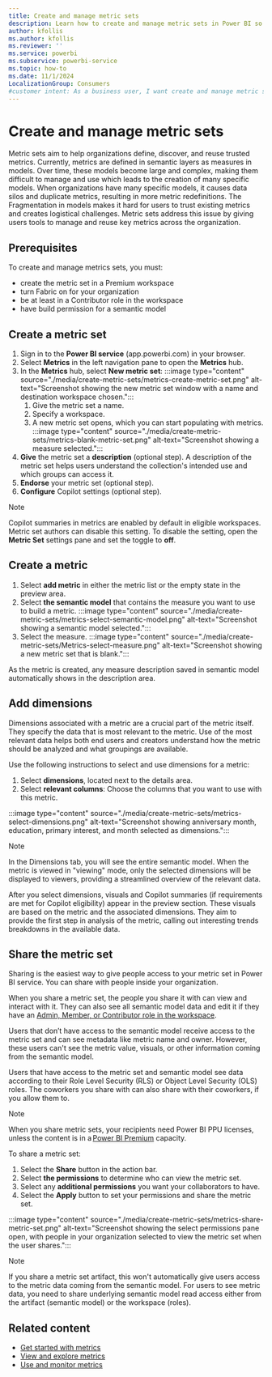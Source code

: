 ```yaml
---
title: Create and manage metric sets
description: Learn how to create and manage metric sets in Power BI so that members of your organization can find and reuse key metrics.
author: kfollis
ms.author: kfollis
ms.reviewer: ''
ms.service: powerbi
ms.subservice: powerbi-service
ms.topic: how-to
ms.date: 11/1/2024
LocalizationGroup: Consumers
#customer intent: As a business user, I want create and manage metric sets so that my metrics are reusable and discoverable in my organization.
---
```


# Create and manage metric sets

Metric sets aim to help organizations define, discover, and reuse trusted metrics. Currently, metrics are defined in semantic layers as measures in models. Over time, these models become large and complex, making them difficult to manage and use which leads to the creation of many specific models. When organizations have many specific models, it causes data silos and duplicate metrics, resulting in more metric redefinitions. The Fragmentation in models makes it hard for users to trust existing metrics and creates logistical challenges. Metric sets address this issue by giving users tools to manage and reuse key metrics across the organization.  

## Prerequisites

To create and manage metrics sets, you must:

- create the metric set in a Premium workspace
- turn Fabric on for your organization
- be at least in a Contributor role in the workspace
- have build permission for a semantic model

## Create a metric set

1. Sign in to the **Power BI service** (app.powerbi.com) in your browser.
1. Select **Metrics** in the left navigation pane to open the **Metrics** hub.
1. In the **Metrics** hub, select **New metric set**:
    :::image type="content" source="./media/create-metric-sets/metrics-create-metric-set.png" alt-text="Screenshot showing the new metric set window with a name and destination workspace chosen.":::
    1. Give the metric set a name.
    1. Specify a workspace.
    1. A new metric set opens, which you can start populating with metrics.
     :::image type="content" source="./media/create-metric-sets/metrics-blank-metric-set.png" alt-text="Screenshot showing a measure selected.":::
1. **Give** the metric set a **description** (optional step). A description of the metric set helps users understand the collection's intended use and which groups can access it.
1. **Endorse** your metric set (optional step).
1. **Configure** Copilot settings (optional step).

> [!NOTE]
> Copilot summaries in metrics are enabled by default in eligible workspaces.  Metric set authors can disable this setting. To disable the setting, open the **Metric Set** settings pane and set the toggle to **off**.

## Create a metric

1. Select **add metric** in either the metric list or the empty state in the preview area.
1. Select **the semantic model** that contains the measure you want to use to build a metric.
    :::image type="content" source="./media/create-metric-sets/metrics-select-semantic-model.png" alt-text="Screenshot showing a semantic model selected.":::
1. Select the measure.
    :::image type="content" source="./media/create-metric-sets/Metrics-select-measure.png" alt-text="Screenshot showing a new metric set that is blank.":::

As the metric is created, any measure description saved in semantic model automatically shows in the description area.

## Add dimensions

Dimensions associated with a metric are a crucial part of the metric itself. They specify the data that is most relevant to the metric. Use of the most relevant data helps both end users and creators understand how the metric should be analyzed and what groupings are available.

Use the following instructions to select and use dimensions for a metric:

1. Select **dimensions**, located next to the details area.
1. Select **relevant columns**: Choose the columns that you want to use with this metric.

:::image type="content" source="./media/create-metric-sets/metrics-select-dimensions.png" alt-text="Screenshot showing anniversary month, education, primary interest, and month selected as dimensions.":::

> [!NOTE]
> In the Dimensions tab, you will see the entire semantic model. When the metric is viewed in "viewing" mode, only the selected dimensions will be displayed to viewers, providing a streamlined overview of the relevant data.

After you select dimensions, visuals and Copilot summaries (if requirements are met for Copilot eligibility) appear in the preview section. These visuals are based on the metric and the associated dimensions. They aim to provide the first step in analysis of the metric, calling out interesting trends breakdowns in the available data.

## Share the metric set

Sharing is the easiest way to give people access to your metric set in Power BI service. You can share with people inside your organization.

When you share a metric set, the people you share it with can view and interact with it. They can also see all semantic model data and edit it if they have an [Admin, Member, or Contributor role in the workspace](../collaborate-share/service-roles-new-workspaces.md).

Users that don’t have access to the semantic model receive access to the metric set and can see metadata like metric name and owner. However, these users can't see the metric value, visuals, or other information coming from the semantic model.

Users that have access to the metric set and semantic model see data according to their Role Level Security (RLS) or Object Level Security (OLS) roles. The coworkers you share with can also share with their coworkers, if you allow them to.

> [!NOTE]
> When you share metric sets, your recipients need Power BI PPU licenses, unless the content is in a [Power BI Premium](../enterprise/service-premium-what-is.md) capacity.

To share a metric set:

1. Select the **Share** button in the action bar.
1. Select **the permissions** to determine who can view the metric set.
1. Select any **additional permissions** you want your collaborators to have.
1. Select the **Apply** button to set your permissions and share the metric set.

:::image type="content" source="./media/create-metric-sets/metrics-share-metric-set.png" alt-text="Screenshot showing the select permissions pane open, with people in your organization selected to view the metric set when the user shares.":::

> [!NOTE]
> If you share a metric set artifact, this won't automatically give users access to the metric data coming from the semantic model. For users to see metric data, you need to share underlying semantic model read access either from the artifact (semantic model) or the workspace (roles).

## Related content

- [Get started with metrics](create-metric-sets.md)
- [View and explore metrics](view-explore-metrics.md)
- [Use and monitor metrics](use-monitor-metrics.md)
